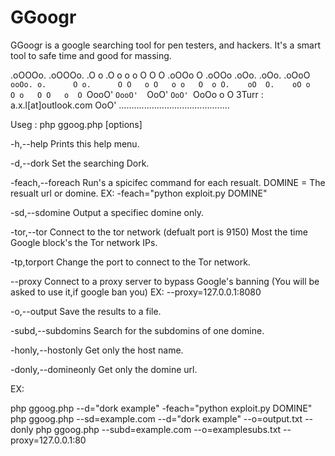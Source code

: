 # GGoogr
GGoogr is a google searching tool for pen testers, and hackers. It's a smart tool to safe time and good for massing.

 .oOOOo.   .oOOOo.
.O     o  .O     o
o         o
O         O
O   .oOOo O   .oOOo .oOo. .oOo. .oOoO `ooOo.
o.      O o.      O O   o O   o o   O  o
 O.    oO  O.    oO o   O o   O O   o  O
  `OooO'    `OooO'  `OoO' `OoO' `OoOo  o
                                    O
   3Turr : a.x.l[at]outlook.com  OoO'
............................................


Useg : php ggoog.php [options]

  -h,--help            Prints this help menu.

  -d,--dork            Set the searching Dork.

  -feach,--foreach     Run's a spicifec command for each resualt.
                          DOMINE = The resualt url or domine.
                       EX: -feach="python exploit.py DOMINE"

  -sd,--sdomine        Output a specifiec domine only.

  -tor,--tor           Connect to the tor network (defualt port is 9150)
                       Most the time Google block's the Tor network IPs.

  -tp,torport          Change the port to connect to the Tor network.

  --proxy              Connect to a proxy server to bypass Google's banning
                       (You will be asked to use it,if google ban you)
                        EX: --proxy=127.0.0.1:8080


  -o,--output          Save the results to a file.

  -subd,--subdomins    Search for the subdomins of one domine.

  -honly,--hostonly    Get only the host name.

  -donly,--domineonly  Get only the domine url.


 EX:

  php ggoog.php --d="dork example" -feach="python exploit.py DOMINE"
  php ggoog.php --sd=example.com --d="dork example" --o=output.txt --donly
  php ggoog.php --subd=example.com --o=examplesubs.txt --proxy=127.0.0.1:80
